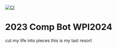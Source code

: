 [![CI](https://github.com/Pearadox/2024AlphaBot/actions/workflows/main.yml/badge.svg?branch=main)](https://github.com/Pearadox/2024AlphaBot/actions/workflows/main.yml)
# 2023 Comp Bot WPI2024

cut my life into pieces
this is my last resort

